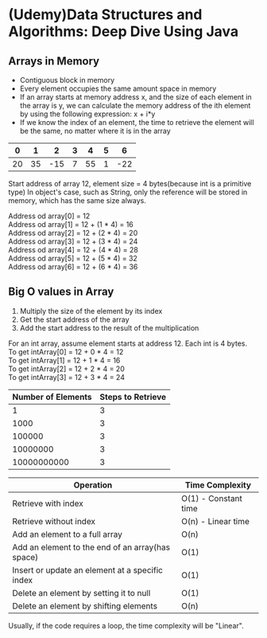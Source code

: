 # (Udemy)Data Structures and Algorithms: Deep Dive Using Java

## Arrays in Memory
- Contiguous block in memory
- Every element occupies the same amount space in memory
- If an array starts at memory address x, and the size of each element in the array is y, we can calculate the memory address of the ith element by using the following expression: x + i*y
- If we know the index of an element, the time to retrieve the element will be the same, no matter where it is in the array

|0|1 |2  |3 |4 |5 |6|  
--|--|---|--|--|--|--  
20|35|-15|7 |55|1 |-22  

Start address of array 12, element size = 4 bytes(because int is a primitive type)
In object's case, such as String, only the reference will be stored in memory, which has the same size always. 

Address od array[0] = 12  
Address od array[1] = 12 + (1 * 4) = 16  
Address od array[2] = 12 + (2 * 4) = 20  
Address od array[3] = 12 + (3 * 4) = 24  
Address od array[4] = 12 + (4 * 4) = 28  
Address od array[5] = 12 + (5 * 4) = 32  
Address od array[6] = 12 + (6 * 4) = 36  

## Big O values in Array
1. Multiply the size of the element by its index
2. Get the start address of the array
3. Add the start address to the result of the multiplication

For an int array, assume element starts at address 12. Each int is 4 bytes.  
To get intArray[0] = 12 + 0 * 4 = 12  
To get intArray[1] = 12 + 1 * 4 = 16  
To get intArray[2] = 12 + 2 * 4 = 20  
To get intArray[3] = 12 + 3 * 4 = 24  

|Number of Elements|Steps to Retrieve|  
-------------------|------------------ 
1                  |3    
1000               |3
100000             |3
10000000           |3
10000000000        |3  


|Operation                                      |Time Complexity      |
------------------------------------------------|---------------------  
Retrieve with index                             |O(1) - Constant time  
Retrieve without index                          |O(n) - Linear time   
Add an element to a full array                  |O(n)  
Add an element to the end of an array(has space)|O(1)  
Insert or update an element at a specific index |O(1)  
Delete an element by setting it to null         |O(1)  
Delete an element by shifting elements          |O(n)  

Usually, if the code requires a loop, the time complexity will be "Linear".

 
